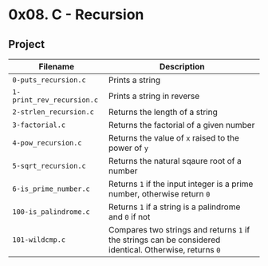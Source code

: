 # 0x08. C - Recursion

## Project

| Filename | Description |
| -------- | ----------- |
| `0-puts_recursion.c` | Prints a string |
| `1-print_rev_recursion.c` | Prints a string in reverse |
| `2-strlen_recursion.c` | Returns the length of a string |
| `3-factorial.c` | Returns the factorial of a given number |
| `4-pow_recursion.c` | Returns the value of `x` raised to the power of `y` |
| `5-sqrt_recursion.c` | Returns the natural sqaure root of a number |
| `6-is_prime_number.c` | Returns `1` if the input integer is a prime number, otherwise return `0` |
| `100-is_palindrome.c` | Returns `1` if a string is a palindrome and `0` if not |
| `101-wildcmp.c` | Compares two strings and returns `1` if the strings can be considered identical. Otherwise, returns `0` |
